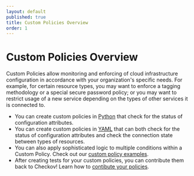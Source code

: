 ```yaml
---
layout: default
published: true
title: Custom Policies Overview
order: 1
---
```


# Custom Policies Overview

Custom Policies allow monitoring and enforcing of cloud infrastructure configuration in accordance with your organization's specific needs. For example, for certain resource types, you may want to enforce a tagging methodology or a special secure password policy; or you may want to restrict usage of a new service depending on the types of other services it is connected to.

* You can create custom policies in [Python](.../3.Custom%20Policies/Python%20Custom%20Policies.md) that check for the status of configuration attributes.
* You can create custom policies in [YAML](../3.Custom%20Policies/YAML%20Custom%20Policies.md) that can both check for the status of configuration attributes and check the connection state between types of resources.
* You can also apply sophisticated logic to multiple conditions within a Custom Policy. Check out our [custom policy examples](../3.Custom%20Policies/Examples.md).
* After creating tests for your custom policies, you can contribute them back to Checkov! Learn how to [contibute your policies](../Contribution/Contribute%New%Policy.md).

